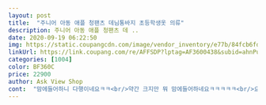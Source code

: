 ```yaml
---
layout: post 
title:  "주니어 아동 애플 청팬츠 데님통바지 초등학생옷 의류" 
description: 주니어 아동 애플 청팬츠 데 ..
date: 2020-09-19 06:22:50 
img: https://static.coupangcdn.com/image/vendor_inventory/e77b/84fcb6fdd6fa6872d8c0ef6ab3b82753961fa497d6641a389f71c002a051.jpg 
linkUrl: https://link.coupang.com/re/AFFSDP?lptag=AF3600438&subid=ahnPublicAsk&pageKey=1422935787&itemId=2461909258&vendorItemId=70455397251&traceid=V0-113-2516feb2728200a1 
categories: [1004] 
color: BF360C 
price: 22900 
author: Ask View Shop 
cont:  "맘에들어하니 다행이네요ㅋㅋ<br/>약간 크지만 뭐 맘에들어하네요ㅋㅋㅋㅋㅋ<br/>요즘 크롭티에 이 청바지입는게 유행이라는데... <br/><br/>조카 어린이날 선물로 티랑 바지 사줬는데<br/>진짜 좋은것 같아요.<br/> 물건 받기전에 엄청 클줄 알았는데 정사이즈로 왔네요 진짜 잘 산것 같아요.<br/> 후회 1도 안함<br/>초5 통통체격 다리 긴편,.<br/> 통통해서 그런지 옷은들어가는데 애가 불편해해요.<br/>.<br/> 마른친구 있음 주면 좋으련만ㅠ 길이가 길어 못줄거 같고.<br/>.<br/> 저희애가 엉덩이가 탄탄한 바람에ㅠㅠ 옷은 이쁜데ㅠㅠ<br/>" 
---
```

